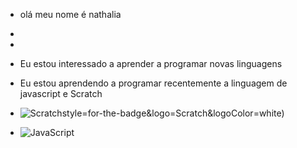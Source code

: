 - olá meu nome é nathalia
- 
-
- Eu estou interessado a aprender a programar novas linguagens
- Eu estou aprendendo a programar recentemente a linguagem de javascript e Scratch

- ![Scratch](https://img.shields.io/badge/Scratch-4D9FF)style=for-the-badge&logo=Scratch&logoColor=white)
- ![JavaScript](https://img.Shields.io/badge/javaScript-3233307style=for-the-badge&logo=javascript&logoColor=F7DF1E)
